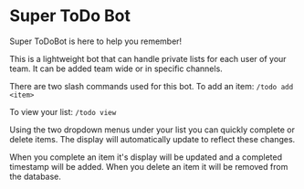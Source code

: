 # Super ToDo Bot

Super ToDoBot is here to help you remember!

This is a lightweight bot that can handle private lists for each user of your team.
It can be added team wide or in specific channels.

There are two slash commands used for this bot.
To add an item:
    `/todo add <item>`

To view your list:
    `/todo view`

Using the two dropdown menus under your list you can quickly complete or delete items. The display will automatically update to reflect these changes.

When you complete an item it's display will be updated and a completed timestamp will be added.
When you delete an item it will be removed from the database.
